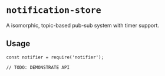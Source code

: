 # `notification-store`

A isomorphic, topic-based pub-sub system with timer support.

## Usage

```
const notifier = require('notifier');

// TODO: DEMONSTRATE API
```

